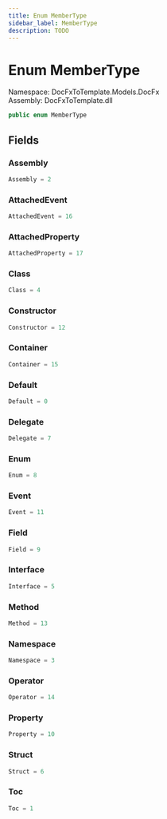 ```yaml
---
title: Enum MemberType
sidebar_label: MemberType
description: TODO
---
```


# Enum MemberType
Namespace: DocFxToTemplate.Models.DocFx   
Assembly: DocFxToTemplate.dll
    
   

```csharp title="T:\Projekty\DocFxToTemplate\src\DocFxToTemplate\Models\DocFx\MemberType.cs#5" 
public enum MemberType
```

   

   

   

   

## Fields
### Assembly
   
```csharp title="T:\Projekty\DocFxToTemplate\src\DocFxToTemplate\Models\DocFx\MemberType.cs#9"
Assembly = 2
```
### AttachedEvent
   
```csharp title="T:\Projekty\DocFxToTemplate\src\DocFxToTemplate\Models\DocFx\MemberType.cs#23"
AttachedEvent = 16
```
### AttachedProperty
   
```csharp title="T:\Projekty\DocFxToTemplate\src\DocFxToTemplate\Models\DocFx\MemberType.cs#24"
AttachedProperty = 17
```
### Class
   
```csharp title="T:\Projekty\DocFxToTemplate\src\DocFxToTemplate\Models\DocFx\MemberType.cs#11"
Class = 4
```
### Constructor
   
```csharp title="T:\Projekty\DocFxToTemplate\src\DocFxToTemplate\Models\DocFx\MemberType.cs#19"
Constructor = 12
```
### Container
   
```csharp title="T:\Projekty\DocFxToTemplate\src\DocFxToTemplate\Models\DocFx\MemberType.cs#22"
Container = 15
```
### Default
   
```csharp title="T:\Projekty\DocFxToTemplate\src\DocFxToTemplate\Models\DocFx\MemberType.cs#7"
Default = 0
```
### Delegate
   
```csharp title="T:\Projekty\DocFxToTemplate\src\DocFxToTemplate\Models\DocFx\MemberType.cs#14"
Delegate = 7
```
### Enum
   
```csharp title="T:\Projekty\DocFxToTemplate\src\DocFxToTemplate\Models\DocFx\MemberType.cs#15"
Enum = 8
```
### Event
   
```csharp title="T:\Projekty\DocFxToTemplate\src\DocFxToTemplate\Models\DocFx\MemberType.cs#18"
Event = 11
```
### Field
   
```csharp title="T:\Projekty\DocFxToTemplate\src\DocFxToTemplate\Models\DocFx\MemberType.cs#16"
Field = 9
```
### Interface
   
```csharp title="T:\Projekty\DocFxToTemplate\src\DocFxToTemplate\Models\DocFx\MemberType.cs#12"
Interface = 5
```
### Method
   
```csharp title="T:\Projekty\DocFxToTemplate\src\DocFxToTemplate\Models\DocFx\MemberType.cs#20"
Method = 13
```
### Namespace
   
```csharp title="T:\Projekty\DocFxToTemplate\src\DocFxToTemplate\Models\DocFx\MemberType.cs#10"
Namespace = 3
```
### Operator
   
```csharp title="T:\Projekty\DocFxToTemplate\src\DocFxToTemplate\Models\DocFx\MemberType.cs#21"
Operator = 14
```
### Property
   
```csharp title="T:\Projekty\DocFxToTemplate\src\DocFxToTemplate\Models\DocFx\MemberType.cs#17"
Property = 10
```
### Struct
   
```csharp title="T:\Projekty\DocFxToTemplate\src\DocFxToTemplate\Models\DocFx\MemberType.cs#13"
Struct = 6
```
### Toc
   
```csharp title="T:\Projekty\DocFxToTemplate\src\DocFxToTemplate\Models\DocFx\MemberType.cs#8"
Toc = 1
```
   

   

   

   

   